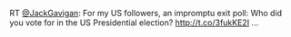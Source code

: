 RT <a href="http://twitter.com/JackGavigan">@JackGavigan</a>: For my US followers, an impromptu exit poll: Who did you vote for in the US Presidential election? <a href="http://t.co/3fukKE2I">http://t.co/3fukKE2I</a> ...